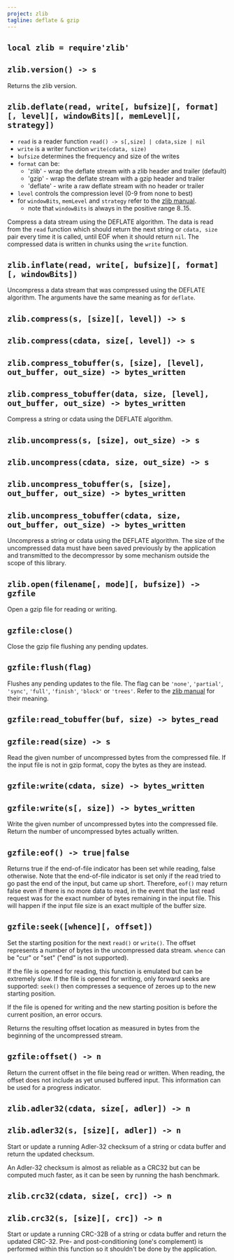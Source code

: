 ```yaml
---
project: zlib
tagline: deflate & gzip
---
```


## `local zlib = require'zlib'`

## `zlib.version() -> s`

Returns the zlib version.

## `zlib.deflate(read, write[, bufsize][, format][, level][, windowBits][, memLevel][, strategy])`

  * `read` is a reader function `read() -> s[,size] | cdata,size | nil`
  * `write` is a writer function `write(cdata, size)`
  * `bufsize` determines the frequency and size of the writes
  * `format` can be:
    * 'zlib' - wrap the deflate stream with a zlib header and trailer (default)
    * 'gzip' - wrap the deflate stream with a gzip header and trailer
    * 'deflate' - write a raw deflate stream with no header or trailer
  * `level` controls the compression level (0-9 from none to best)
  * for `windowBits`, `memLevel` and `strategy` refer to the [zlib manual].
    * note that `windowBits` is always in the positive range 8..15.

Compress a data stream using the DEFLATE algorithm. The data is read from the `read` function which should return the next string or `cdata, size` pair every time it is called, until EOF when it should return `nil`. The compressed data is written in chunks using the `write` function.

## `zlib.inflate(read, write[, bufsize][, format][, windowBits])`

Uncompress a data stream that was compressed using the DEFLATE algorithm. The arguments have the same meaning as for `deflate`.

## `zlib.compress(s, [size][, level]) -> s`
## `zlib.compress(cdata, size[, level]) -> s`
## `zlib.compress_tobuffer(s, [size], [level], out_buffer, out_size) -> bytes_written`
## `zlib.compress_tobuffer(data, size, [level], out_buffer, out_size) -> bytes_written`

Compress a string or cdata using the DEFLATE algorithm.

## `zlib.uncompress(s, [size], out_size) -> s`
## `zlib.uncompress(cdata, size, out_size) -> s`
## `zlib.uncompress_tobuffer(s, [size], out_buffer, out_size) -> bytes_written`
## `zlib.uncompress_tobuffer(cdata, size, out_buffer, out_size) -> bytes_written`

Uncompress a string or cdata using the DEFLATE algorithm. The size of the uncompressed data must have been saved previously by the application and transmitted to the decompressor by some mechanism outside the scope of this library.

## `zlib.open(filename[, mode][, bufsize]) -> gzfile`

Open a gzip file for reading or writing.

## `gzfile:close()`

Close the gzip file flushing any pending updates.

## `gzfile:flush(flag)`

Flushes any pending updates to the file. The flag can be `'none'`, `'partial'`, `'sync'`, `'full'`, `'finish'`, `'block'` or `'trees'`. Refer to the [zlib manual](http://www.zlib.net/manual.html) for their meaning.

## `gzfile:read_tobuffer(buf, size) -> bytes_read`
## `gzfile:read(size) -> s`

Read the given number of uncompressed bytes from the compressed file. If the input file is not in gzip format, copy the bytes as they are instead.

## `gzfile:write(cdata, size) -> bytes_written`
## `gzfile:write(s[, size]) -> bytes_written`

Write the given number of uncompressed bytes into the compressed file. Return the number of uncompressed bytes actually written.

## `gzfile:eof() -> true|false`

Returns true if the end-of-file indicator has been set while reading, false otherwise. Note that the end-of-file indicator is set only if the read tried to go past the end of the input, but came up short. Therefore, `eof()` may return false even if there is no more data to read, in the event that the last read request was for the exact number of bytes remaining in the input file. This will happen if the input file size is an exact multiple of the buffer size.

## `gzfile:seek([whence][, offset])`

Set the starting position for the next `read()` or `write()`. The offset represents a number of bytes in the uncompressed data stream. `whence` can be "cur" or "set" ("end" is not supported).

If the file is opened for reading, this function is emulated but can be extremely slow. If the file is opened for writing, only forward seeks are supported: `seek()` then compresses a sequence of zeroes up to the new starting position.

If the file is opened for writing and the new starting position is before the current position, an error occurs.

Returns the resulting offset location as measured in bytes from the beginning of the uncompressed stream.

## `gzfile:offset() -> n`

Return the current offset in the file being read or written. When reading, the offset does not include as yet unused buffered input. This information can be used for a progress indicator.

## `zlib.adler32(cdata, size[, adler]) -> n`
## `zlib.adler32(s, [size][, adler]) -> n`

Start or update a running Adler-32 checksum of a string or cdata buffer and return the updated checksum.

An Adler-32 checksum is almost as reliable as a CRC32 but can be computed much faster, as it can be seen by running the hash benchmark.

## `zlib.crc32(cdata, size[, crc]) -> n`
## `zlib.crc32(s, [size][, crc]) -> n`

Start or update a running CRC-32B of a string or cdata buffer and return the updated CRC-32. Pre- and post-conditioning (one's complement) is performed within this function so it shouldn't be done by the application.


[zlib manual]: http://www.zlib.net/manual.html
